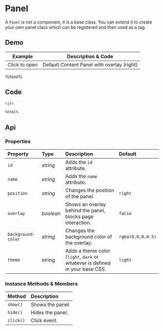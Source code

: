 # Panel
A `Panel` is not a component, it is a base class. You can extend it to create
your own panel class which can be registered and then used as a tag.

## Demo

<table class="example">
  <thead>
    <tr>
      <th>Example</th>
      <th>Description &amp; Code</th>
    </tr>
  </thead>
  <tbody>
    <tr>
      <td>
        <input-button
          id="content-panel-link-example">
          Click to open
        </input-button>
      </td>
      <td>
        <span id="content-panel-tooltip-1">
          Default Content Panel with overlay (right)
        </span>
      </td>
    </tr>
  </tbody>
</table>

%html%

<style>
  my-panel h3 {
    margin: 0;
  }
</style>

## Code

```js
%js%
```

```html
%html%
```

## Api

### Properties

| Property | Type | Description | Default |
| :--- | :--- | :--- | :--- |
| `id` | *string* | Adds the `id` attribute. | |
| `name` | *string* | Adds the `name` attribute. | |
| `position` | *string* | Changes the position of the panel. | `right` |
| `overlay` | *boolean* | Shows an overlay behind the panel, blocks page interaction. | `false` |
| `background-color` | *string* | Changes the background color of the overlay. | `rgba(0,0,0,0.5)` |
| `theme` | *string* | Adds a theme color (`light`, `dark` or whatever is defined in your base CSS. | `light` |

### Instance Methods & Members

| Method | Description |
| :--- | :--- |
| `show()` | Shows the panel. |
| `hide()` | Hides the panel. |
| `click()` | Click event. |
